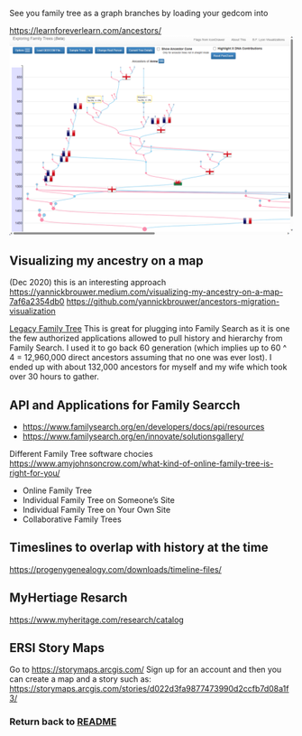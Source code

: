 
See you family tree as a graph branches by loading your gedcom into 

https://learnforeverlearn.com/ancestors/
![img](img/Exploring-Family-Trees.png)

## Visualizing my ancestry on a map
 (Dec 2020) this is an interesting approach
https://yannickbrouwer.medium.com/visualizing-my-ancestry-on-a-map-7af6a2354db0
https://github.com/yannickbrouwer/ancestors-migration-visualization

[Legacy Family Tree](https://legacyfamilytree.com/) This is great for plugging into  Family Search as it is one the few authorized applications allowed to pull history and hierarchy from Family Search.  I used it to go back 60 generation (which implies up to 60 ^ 4 = 12,960,000 direct ancestors assuming that no one was ever lost).  I ended up with about 132,000 ancestors for myself and my wife which took over 30 hours to gather.

## API and Applications for Family Searcch
- https://www.familysearch.org/en/developers/docs/api/resources
- https://www.familysearch.org/en/innovate/solutionsgallery/

Different Family Tree software chocies
https://www.amyjohnsoncrow.com/what-kind-of-online-family-tree-is-right-for-you/
- Online Family Tree
- Individual Family Tree on Someone’s Site
- Individual Family Tree on Your Own Site
- Collaborative Family Trees

## Timeslines to overlap with history at the time
https://progenygenealogy.com/downloads/timeline-files/


## MyHertiage Resarch
https://www.myheritage.com/research/catalog

## ERSI Story Maps
Go to https://storymaps.arcgis.com/
Sign up for an account and then you can create a map and a story such as:  https://storymaps.arcgis.com/stories/d022d3fa9877473990d2ccfb7d08a1f3/

### Return back to [README](../README.md)

